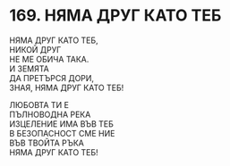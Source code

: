 # 169. НЯМА ДРУГ КАТО ТЕБ  
  
НЯМА ДРУГ КАТО ТЕБ,  
НИКОЙ ДРУГ  
НЕ МЕ ОБИЧА ТАКА.  
И ЗЕМЯТА  
ДА ПРЕТЪРСЯ ДОРИ,  
ЗНАЯ, НЯМА ДРУГ КАТО ТЕБ!  
  
ЛЮБОВТА ТИ Е  
ПЪЛНОВОДНА РЕКА  
ИЗЦЕЛЕНИЕ ИМА ВЪВ ТЕБ  
В БЕЗОПАСНОСТ СМЕ НИЕ  
ВЪВ ТВОЙТА РЪКА  
НЯМА ДРУГ КАТО ТЕБ!  
  